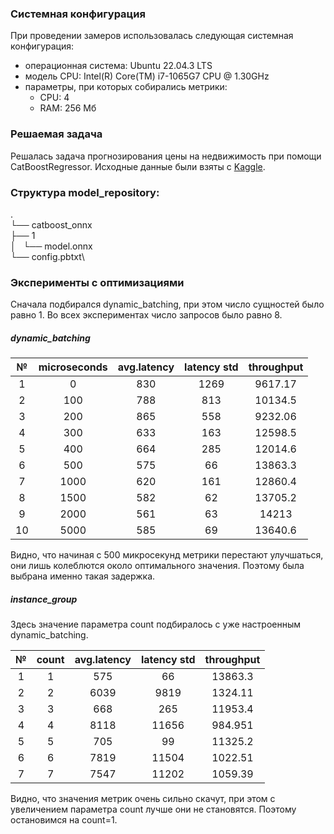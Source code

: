 ### Системная конфигурация

При проведении замеров использовалась следующая системная конфигурация:

- операционная система: Ubuntu 22.04.3 LTS
- модель CPU: Intel(R) Core(TM) i7-1065G7 CPU @ 1.30GHz
- параметры, при которых собирались метрики:
  - CPU: 4
  - RAM: 256 Мб

### Решаемая задача

Решалась задача прогнозирования цены на недвижимость при помощи
CatBoostRegressor. Исходные данные были взяты с
[Kaggle](https://www.kaggle.com/datasets/harlfoxem/housesalesprediction).

### Структура model_repository:

.\
└── catboost_onnx\
 ├── 1\
 │   └── model.onnx\
 └── config.pbtxt\

### Эксперименты с оптимизациями

Сначала подбирался dynamic_batching, при этом число сущностей было равно 1. Во
всех экспериментах число запросов было равно 8.

##### dynamic_batching

|  №  | microseconds | avg.latency | latency std | throughput |
| :-: | :----------: | :---------: | :---------: | :--------: |
|  1  |      0       |     830     |    1269     |  9617.17   |
|  2  |     100      |     788     |     813     |  10134.5   |
|  3  |     200      |     865     |     558     |  9232.06   |
|  4  |     300      |     633     |     163     |  12598.5   |
|  5  |     400      |     664     |     285     |  12014.6   |
|  6  |     500      |     575     |     66      |  13863.3   |
|  7  |     1000     |     620     |     161     |  12860.4   |
|  8  |     1500     |     582     |     62      |  13705.2   |
|  9  |     2000     |     561     |     63      |   14213    |
| 10  |     5000     |     585     |     69      |  13640.6   |

Видно, что начиная с 500 микросекунд метрики перестают улучшаться, они лишь
колеблются около оптимального значения. Поэтому была выбрана именно такая
задержка.

##### instance_group

Здесь значение параметра count подбиралось с уже настроенным dynamic_batching.

|  №  | count | avg.latency | latency std | throughput |
| :-: | :---: | :---------: | :---------: | :--------: |
|  1  |   1   |     575     |     66      |  13863.3   |
|  2  |   2   |    6039     |    9819     |  1324.11   |
|  3  |   3   |     668     |     265     |  11953.4   |
|  4  |   4   |    8118     |    11656    |  984.951   |
|  5  |   5   |     705     |     99      |  11325.2   |
|  6  |   6   |    7819     |    11504    |  1022.51   |
|  7  |   7   |    7547     |    11202    |  1059.39   |

Видно, что значения метрик очень сильно скачут, при этом с увеличением параметра
count лучше они не становятся. Поэтому остановимся на count=1.
